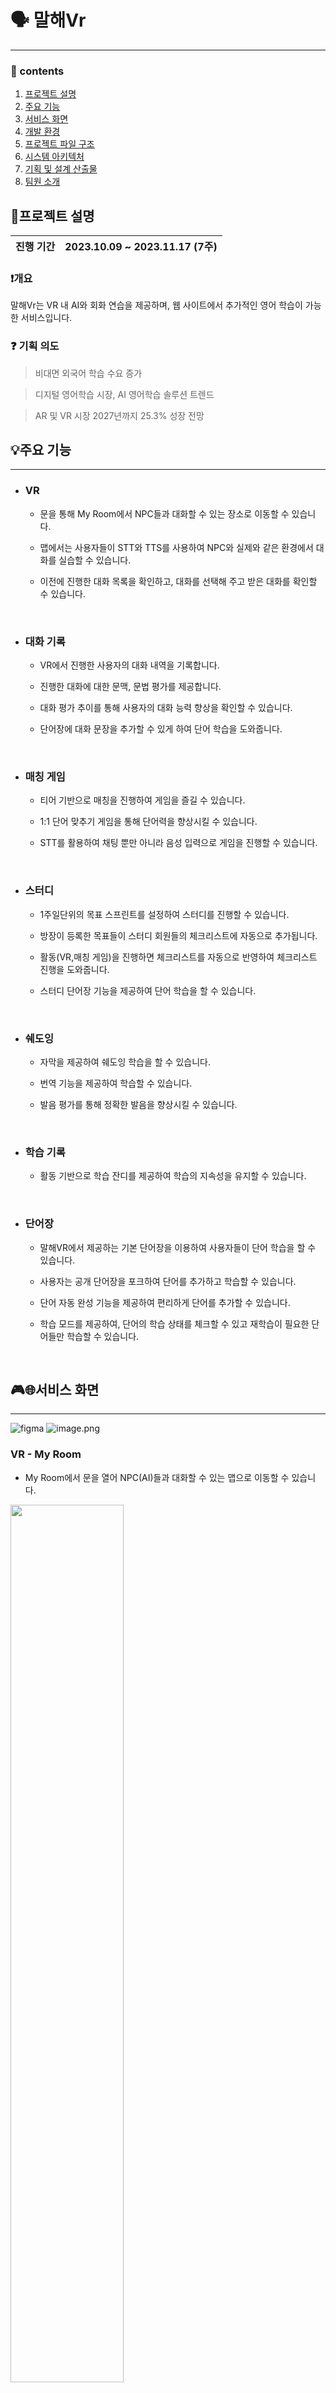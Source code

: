 # 🗣️ 말해Vr
---

### 📜 contents
 1. [프로젝트 설명](https://lab.ssafy.com/s09-final/S09P31A501/-/blob/develop/README.md#%ED%94%84%EB%A1%9C%EC%A0%9D%ED%8A%B8-%EC%84%A4%EB%AA%85)
 2. [주요 기능](https://lab.ssafy.com/s09-final/S09P31A501/-/blob/develop/README.md#%EC%A3%BC%EC%9A%94-%EA%B8%B0%EB%8A%A5)
 3. [서비스 화면](https://lab.ssafy.com/s09-final/S09P31A501/-/blob/develop/README.md#%EC%84%9C%EB%B9%84%EC%8A%A4-%ED%99%94%EB%A9%B4)
 4. [개발 환경](https://lab.ssafy.com/s09-final/S09P31A501/-/blob/develop/README.md#%EA%B0%9C%EB%B0%9C-%ED%99%98%EA%B2%BD)
 5. [프로젝트 파일 구조](https://lab.ssafy.com/s09-final/S09P31A501/-/blob/develop/README.md#%ED%94%84%EB%A1%9C%EC%A0%9D%ED%8A%B8-%ED%8C%8C%EC%9D%BC-%EA%B5%AC%EC%A1%B0)
 6. [시스템 아키텍처](https://lab.ssafy.com/s09-final/S09P31A501/-/blob/develop/README.md?ref_type=heads#%EF%B8%8F%EC%8B%9C%EC%8A%A4%ED%85%9C-%EC%95%84%ED%82%A4%ED%85%8D%EC%B2%98)
 7. [기획 및 설계 산출물](https://lab.ssafy.com/s09-final/S09P31A501#%EF%B8%8F%EA%B8%B0%ED%9A%8D-%EB%B0%8F-%EC%84%A4%EA%B3%84-%EC%82%B0%EC%B6%9C%EB%AC%BC)
 8. [팀원 소개](https://lab.ssafy.com/s09-final/S09P31A501#%ED%8C%80%EC%9B%90-%EC%86%8C%EA%B0%9C) 

## 📣프로젝트 설명
| 진행 기간 | 2023.10.09 ~ 2023.11.17 (7주) |
| --- | --- |
### ❗개요

말해Vr는 VR 내 AI와 회화 연습을 제공하며, 웹 사이트에서 추가적인 영어 학습이 가능한 서비스입니다.

### ❓ 기획 의도


> 비대면 외국어 학습 수요 증가

> 디지털 영어학습 시장, AI 영어학습 솔루션 트렌드

> AR 및 VR 시장 2027년까지 25.3% 성장 전망

## 💡주요 기능

---

-   ### VR

    -   문을 통해 My Room에서 NPC들과 대화할 수 있는 장소로 이동할 수 있습니다.
    -   맵에서는 사용자들이 STT와 TTS를 사용하여 NPC와 실제와 같은 환경에서 대화를 실습할 수 있습니다. 
    -   이전에 진행한 대화 목록을 확인하고, 대화를 선택해 주고 받은 대화를 확인할 수 있습니다.
        
        <br/>

-   ### 대화 기록

    -   VR에서 진행한 사용자의 대화 내역을 기록합니다.
    -   진행한 대화에 대한 문맥, 문법 평가를 제공합니다.
    -   대화 평가 추이를 통해 사용자의 대화 능력 향상을 확인할 수 있습니다.
    -   단어장에 대화 문장을 추가할 수 있게 하여 단어 학습을 도와줍니다.

         <br/>

-   ### 매칭 게임

    -   티어 기반으로 매칭을 진행하여 게임을 즐길 수 있습니다.
    -   1:1 단어 맞추기 게임을 통해 단어력을 향상시킬 수 있습니다.
    -   STT를 활용하여 채팅 뿐만 아니라 음성 입력으로 게임을 진행할 수 있습니다.

         <br/> 

-   ### 스터디

    -   1주일단위의 목표 스프린트를 설정하여 스터디를 진행할 수 있습니다.
    -   방장이 등록한 목표들이 스터디 회원들의 체크리스트에 자동으로 추가됩니다.
    -   활동(VR,매칭 게임)을 진행하면 체크리스트를 자동으로 반영하여 체크리스트 진행을 도와줍니다.
    -   스터디 단어장 기능을 제공하여 단어 학습을 할 수 있습니다.

         <br/>                 

-   ### 쉐도잉

    -   자막을 제공하여 쉐도잉 학습을 할 수 있습니다.
    -   번역 기능을 제공하여 학습할 수 있습니다.
    -   발음 평가를 통해 정확한 발음을 향상시킬 수 있습니다.

         <br/>         

-   ### 학습 기록

    -   활동 기반으로 학습 잔디를 제공하여 학습의 지속성을 유지할 수 있습니다.

         <br/>         

-   ### 단어장

    -   말해VR에서 제공하는 기본 단어장을 이용하여 사용자들이 단어 학습을 할 수 있습니다.
    -   사용자는 공개 단어장을 포크하여 단어를 추가하고 학습할 수 있습니다.
    -   단어 자동 완성 기능을 제공하여 편리하게 단어를 추가할 수 있습니다.
    -   학습 모드를 제공하여, 단어의 학습 상태를 체크할 수 있고 재학습이 필요한 단어들만 학습할 수 있습니다.
        
        <br/>


## 🎮🌐서비스 화면
---
![figma](https://www.figma.com/file/yBIEwfiSadBuUsuk45q1uq/A501?type=design&node-id=91-1652&mode=design&t=WpK3YEnHqmp9kcvi-0)
![image.png](./image.png)

### VR - My Room

-   My Room에서 문을 열어 NPC(AI)들과 대화할 수 있는 맵으로 이동할 수 있습니다.

<img width="60%" src="./exec/image/문.gif"/>

<br>

### VR - 맵

-   사용자들이 NPC(AI)들과 상호작용하며 실제와 같은 환경에서 대화할 수 있는 장소입니다.
-   사용자가 학습하는 맵에서 조금 더 현실과 같은 느낌을 줄 수 있도록 일정 시간마다 랜덤한 장소를 향해서 달리거나 걷는 행인들을 배치하였습니다.

<img width="60%" src="./exec/image/맵과크라우드.gif"/>

<br>

### VR - NPC와 대화

-   사용자들이 실제 NPC(AI)들과 상호작용하며 실제와 같은 환경에서 대화를 실습할 수 있습니다.
-   역할이 부여된 NPC들과 상황에 맞는 대화를 진행할 수 있습니다.

<img width="60%" src="./exec/image/NPC_대화.gif"/>

<br>

### VR - 대화 목록

-   이전에 진행한 대화 목록을 확인할 수 있습니다.
-   대화목록에서 대화를 선택해 NPC와 주고 받은 대화를 확인할 수 있습니다.

<img width="60%" src="./exec/image/대화목록.gif"/>
<img width="60%" src="./exec/image/대화상세.gif"/>

<br>

### 메인페이지

-   "오늘의 문장"을 제공합니다.

<br>

### 단어장 메인페이지

<img width="60%" src="./exec/image/단어장목록.png">

-   내단어장과 공개단어장을 볼 수 있습니다.
-   공개단어장은 최신순, 포크순, 단어순과 함께 검색을 할 수 있습니다.
-   말해vr에서 제공하는 기본단어장 3개로 영어 단어 학습을 진행할 수 있습니다.


<br>

### 단어장 검색페이지

-   무한스크롤로 검색화면이 제공됩니다.


<br>

### 단어장 상세페이지
-   등록된 단어들을 한 번에 볼 수 있고, 발음을 들을 수 있습니다.

<img width="60%" src="./exec/image/단어장단어목록.png">

-   학습모드를 통해 단어마다 학습상태를 선택할 수 있습니다. 재학습이 필요한 단어들만 모아서 볼 수 있습니다.
<img width="60%" src="./exec/image/단어장학습모드.gif">

-   공개단어장은 단어 삭제, 추가, 학습상태가 저장되지 않습니다. 그런 경우 단어장을 포크하여 개인 단어장을 만들 수 있습니다.
<img width="60%" src="./exec/image/제공단어장포크.gif">

-   개인단어장은 단어 삭제, 추가, 학습상태가 저장됩니다. 또한 언제든지 학습 초기화를 하여 다시 모든 단어들을 복습할 수 있습니다.
<img width="60%" src="./exec/image/학습초기화.gif">

<br>

### 스터디 메인페이지

-   내 스터디랑 모든 스터디를 한 번에 볼 수 있습니다.
<img width="60%" src="./exec/image/스터디목록.png">

-   스터디를 가입하거나 검색할 수 있습니다.

<br>

### 스터디 검색페이지

-   검색 결과에 맞는 스터디들이 무한스크롤로 제공됩니다.

<br>

### 스터디 상세페이지
<img width="60%" src="./exec/image/스터디.png">

-   스터디장은 1주일 단위로 목표 스프린트를 설정할 수 있습니다.
-   목표는 VR, 매칭게임, etc 등으로 설정할 수 있습니다.
-   설정된 목표는 자동으로 스터디 팀원들의 체크리스트에 등록됩니다.
-   팀원들이 매칭게임,VR을 진행하면 자동으로 체크리스트에 반영됩니다.
-   팀원들은 개별적으로 체크리스트를 추가하고 완료할 수 있습니다.
-   스터디 단어장을 제공하여 스터디를 효율적으로 사용할 수 있습니다.

<br>

### 내 학습기록 & 통계

-   VR에서 진행한 사용자의 대화 목록과 문맥, 문법 평균 점수를 한 눈에 볼 수 있습니다.
-   대화 평가 추이를 통해 사용자의 대화 능력 향상을 확인할 수 있습니다.

<br>

### 내 학습기록 & 통계 상세페이지

-   VR에서 진행한 대화를 상세히 볼 수 있습니다.
-   진행한 대화에 대한 문맥, 문법 평가 Review를 제공합니다.
-   문장을 선택하여 번역할 수 있는 기능을 제공합니다.
-   문장을 내 단어장에 추가할 수 있습니다.

<br>

### 쉐도잉

<img width="60%" src="./exec/image/쉐도잉기능.gif">

-   쉐도잉하기를 원하는 영상을 선택할 수 있습니다.
-   실시간으로 영상의 자막과 번역을 제공합니다.
-   영상을 일시 정지하여 쉐도잉을 하고 실시간으로 발음평가를 받을 수 있습니다.

<br>

### 매칭게임 

<img width="60%" src="./exec/image/매칭게임.gif">

-    게임 선택 시 내 티어와 맞는 사람이 자동으로 매칭됩니다.
-    게임이 시작되면 단어가 제시되고 빠르게 영어단어를 맞추는 사람이 포인트를 얻게 됩니다.
-    채팅이나 음성으로 답을 입력할 수 있습니다.
-    5라운드 진행하여 포인트를 더 많이 얻은 사람이 승리합니다.
<br>

### 마이페이지

-    활동기반으로 잔디가 제공됩니다.
-    프로필 수정, 닉네임 수정을 할 수 있습니다.

<br>

## 💻개발 환경

### VR

- Unreal Engine 5.2.1
- Meta XR SDK

### Frontend

- Node JS 18.16.1
- React 18.2.0
- Recoil 0.7.7
- Typescript 5.2.2
- Sockjs 0.3.35

### Backend

- Java
  - Java OpenJDK 17
  - Spring Boot 2.7.17
    - Spring Data JPA 2.7.17
    - Spring Security 2.7.17
    - JUnit 5.8.2
    - Lombok 1.18.26
    - Websocket 2.3.4
    - Querydsl 5.0.0
  - Gradle 7.6
- Python
  - Python 3.11
  - fastAPI 0.97.0

### Server

- Ubuntu 20.04 LTS
- Nginx 1.18.0
- Docker 24.0.5
- Docker Compose 1.27.4
- Jenkins 2.401.3
- RabbitMq 3.12.7

### Database

- Mariadb 11.1.2
- Redis 7.2.1

### UI / UX

- Figma

### IDE

- Visual Studio
- Visual Studio Code
- IntelliJ IDEA

### 형상 / 이슈관리

- Gitlab
- Jira


## 📦프로젝트 파일 구조

<details><summary>📂 Backend</summary>

<!-- 📂 backend -->

```
├─📂 .gradle
└─📂 src
    ├─📂 main
    │  ├─📂 java
    │  │  └─📂 com
    │  │      └─📂 npc
    │  │          └─📂 say_vr
    │  │              ├─📂 domain
    │  │              │  ├─📂 flashcards
    │  │              │  │  ├─📂 api
    │  │              │  │  ├─📂 constant
    │  │              │  │  ├─📂 domain
    │  │              │  │  ├─📂 dto
    │  │              │  │  ├─📂 exception
    │  │              │  │  ├─📂 repository
    │  │              │  │  └─📂 service
    │  │              │  ├─📂 game
    │  │              │  │  ├─📂 api
    │  │              │  │  ├─📂 constant
    │  │              │  │  ├─📂 domain
    │  │              │  │  ├─📂 dto
    │  │              │  │  ├─📂 exception
    │  │              │  │  ├─📂 repository
    │  │              │  │  └─📂 service
    │  │              │  ├─📂 study
    │  │              │  │  ├─📂 api
    │  │              │  │  ├─📂 constant
    │  │              │  │  ├─📂 domain
    │  │              │  │  ├─📂 dto
    │  │              │  │  │  ├─📂 requestDto
    │  │              │  │  │  └─📂 responseDto
    │  │              │  │  ├─📂 exception
    │  │              │  │  ├─📂 repository
    │  │              │  │  │  ├─📂 CheckListItemRepository
    │  │              │  │  │  ├─📂 flashcardDeckRepostiory
    │  │              │  │  │  ├─📂 GoalRepository
    │  │              │  │  │  ├─📂 studyDeckRepository
    │  │              │  │  │  ├─📂 studyMemberRepository
    │  │              │  │  │  ├─📂 studyRepository
    │  │              │  │  │  └─📂 WeeklySprintRepository
    │  │              │  │  └─📂 service
    │  │              │  ├─📂 user
    │  │              │  │  ├─📂 api
    │  │              │  │  ├─📂 constant
    │  │              │  │  ├─📂 domain
    │  │              │  │  ├─📂 dto
    │  │              │  │  ├─📂 exception
    │  │              │  │  ├─📂 repository
    │  │              │  │  │  └─📂 activityRepository
    │  │              │  │  └─📂 service
    │  │              │  └─📂 vr
    │  │              │      ├─📂 api
    │  │              │      ├─📂 constant
    │  │              │      ├─📂 domain
    │  │              │      ├─📂 dto
    │  │              │      ├─📂 exception
    │  │              │      ├─📂 repository
    │  │              │      └─📂 service
    │  │              └─📂 global
    │  │                  ├─📂 api
    │  │                  ├─📂 config
    │  │                  │  └─📂 security
    │  │                  ├─📂 constant
    │  │                  ├─📂 dto
    │  │                  ├─📂 entity
    │  │                  ├─📂 error
    │  │                  │  ├─📂 constant
    │  │                  │  └─📂 exception
    │  │                  ├─📂 file
    │  │                  ├─📂 filter
    │  │                  └─📂 util
    │  └─📂 resources
    │      └─📂 data
    └─📂 test
        └─📂 java
            └─📂 com
                └─📂 npc
                    └─📂 say_vr

```
</details>

<details><summary> 📂 Frontend</summary>
<!-- 📂 frontend -->

```
├─📂 public
└─📂 src
    ├─📂 api
    │  ├─📂 constAPI
    │  ├─📂 MatchingGameAPI
    │  ├─📂 MyPageAPI
    │  │  └─📂 ActivityCalendar
    │  ├─📂 MyStudyAnalysisAPI
    │  ├─📂 ShadowingPageAPI
    │  ├─📂 StudyPageAPI
    │  ├─📂 UserPageAPI
    │  └─📂 VocabListAPI
    ├─📂 assets
    │  ├─📂 Etc
    │  ├─📂 MainPageAssets
    │  ├─📂 MatchingGamePageAssets
    │  ├─📂 MygradeAssets
    │  └─📂 YoutubeCard
    ├─📂 components
    │  ├─📂 MatchingGameComponents
    │  │  ├─📂 GameProceedingPage
    │  │  └─📂 WaitingPage
    │  ├─📂 MyPageComponents
    │  │  ├─📂 ActivityCalendar
    │  │  ├─📂 ChangeNicknameModal
    │  │  ├─📂 ChangeProfileModal
    │  │  ├─📂 StudyCard
    │  │  └─📂 WordCard
    │  ├─📂 MyStudyAnalysisComponents
    │  │  └─📂 Translation
    │  ├─📂 ShadowingComponents
    │  │  └─📂 TranslationComponents
    │  ├─📂 StudyComponents
    │  │  └─📂 Icons
    │  └─📂 VocabListComponents
    │      └─📂 Icons
    ├─📂 pages
    │  ├─📂 LoginPage
    │  ├─📂 MainPage
    │  ├─📂 MatchingGamePage
    │  │  ├─📂 constants
    │  │  └─📂 MatchingGameProceedingPage
    │  ├─📂 MyPage
    │  ├─📂 MyStudyAnalysisPage
    │  │  └─📂 MyStudyAnalysisDetailPage
    │  ├─📂 ShadowingPage
    │  │  ├─📂 BBCPage
    │  │  ├─📂 CNNPage
    │  │  ├─📂 ShadowingDetailPage
    │  │  ├─📂 TeamCOCOPage
    │  │  └─📂 TEDPage
    │  ├─📂 SignPage
    │  ├─📂 StudyPage
    │  │  ├─📂 StudyDeckDetailPage
    │  │  └─📂 StudyDetailPage
    │  └─📂 VocabListPage
    │      ├─📂 DeckDetailPage
    │      ├─📂 DeckLearnPage
    │      └─📂 DeckListPage
    └─📂 recoil
```
</details>


<details><summary> 📂 VR</summary>
<!-- 📂 VR -->

```
├─📂 TalkVR
│  ├─📂 Component
│  ├─📂 UI
│  │  ├─📂 Menu
│  │  ├─📂 ConversationList
│  │  ├─📂 ConversationDetail
│  │  └─📂 ConversationOngoing
│  ├─📂 Player
│  │  ├─📂 Pawn
│  │  └─📂 Controller
│  ├─📂 NPC
│  │  ├─📂 AI
│  │  └─📂 Crowd
│  ├─📂 Input
│  │  ├─📂 IMC
│  │  └─📂 IA
│  └─📂 Maps
│      ├─📂 MyRoom
│      └─📂 Venice
└─📂 Asset
    ├─📂 Venice
    │  ├─📂 Texture
    │  ├─📂 Mesh
    │  └─📂 Actor
    └─📂 MyRoom
        ├─📂 Texture
        ├─📂 Mesh
        └─📂 Actor

```
</details>

## 🏗️시스템 아키텍처
![말해Vr아키텍처](./exec/image/말해vr아키텍처.png)

## 🗃️기획 및 설계 산출물
- [📝 기능 명세서](https://infrequent-attraction-ca6.notion.site/98b6503f14df47b3a6ec0b11058f408c)
- [🗞️ API 명세서](https://infrequent-attraction-ca6.notion.site/API-a83b368c239f4db1a12b91c81e00e811?pvs=4)
- [🎨 와이어프레임](https://www.figma.com/file/yBIEwfiSadBuUsuk45q1uq/A501?type=design&node-id=0%3A1&mode=design&t=F6tclqYa0DnB3OxV-1)

<details><summary> 🧱 ERD
</summary>
![말해VrERD](./exec/image/말해VrERD.png)
</details>

## 🙌팀원 소개
| 팀원 | 역할 |
| --- | --- |
|[임정현](https://lab.ssafy.com/chfhddl1234)|팀장, Infra, BE, FE|
|[김종원](https://lab.ssafy.com/jkjongwon)|BE, FE|
|[최지원](https://lab.ssafy.com/wldnjs9515)|BE_LEADER, BE, FE|
|[신석철](https://lab.ssafy.com/scshin97)|FE_LEADER, FE|
|[박한샘](https://lab.ssafy.com/phsaem98)|VR, UNREAL|
|[이정준](https://lab.ssafy.com/jjyoyo83)|VR, UNREAL|


